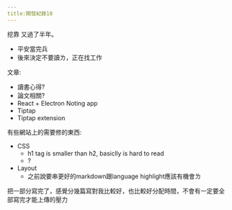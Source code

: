 ```yaml
---
title:開發紀錄10
---
```


挖靠 又過了半年。

- 平安當完兵
- 後來決定不要讀ㄌ，正在找工作

文章:
- 讀書心得?
- 論文相關?
- React + Electron Noting app
- Tiptap
- Tiptap extension


有些網站上的需要修的東西:
- CSS
    - h1 tag is smaller than h2, basiclly is hard to read
    - ?
- Layout
    - 之前說要串更好的markdown跟language highlight應該有機會ㄌ


把一部分寫完了，感覺分幾篇寫對我比較好，也比較好分配時間，不會有一定要全部寫完才能上傳的壓力